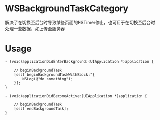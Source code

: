 # WSBackgroundTaskCategory



解决了在切换至后台时导致某些页面的NSTimer停止，也可用于在切换至后台时处理一些数据，如上传至服务器


# Usage

```Object-C
- (void)applicationDidEnterBackground:(UIApplication *)application {

    // beginBackgroundTask
    [self beginBackgroundTaskWithBlock:^{
        NSLog(@"do something");
    }];
}

- (void)applicationDidBecomeActive:(UIApplication *)application {

    // beginBackgroundTask
    [self endBackgroundTask];
}
```
